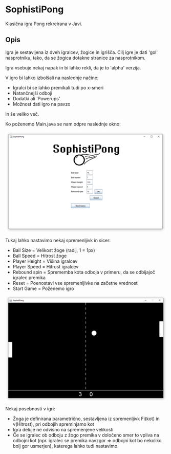 # SophistiPong
Klasična igra Pong rekreirana v Javi.

## Opis

Igra je sestavljena iz dveh igralcev, žogice in igrišča. Cilj igre je dati 'gol' nasprotniku, tako, da se žogica dotakne stranice za nasprotnikom.

Igra vsebuje nekaj napak in bi lahko rekli, da je to 'alpha' verzija.

V igro bi lahko izbolšali na naslednje načine:
- Igralci bi se lahko premikali tudi po x-smeri
- Natančnejši odboji 
- Dodatki ali 'Powerups'
- Možnost dati igro na pavzo

in še veliko več.

Ko poženemo Main.java se nam odpre naslednje okno:

![FirstPage](https://github.com/15minutOdmora/SophistiPong-Beta/blob/master/FirstPage.png)

Tukaj lahko nastavimo nekaj spremenljivk in sicer:
- Ball Size     = Velikost žoge (radij, 1 = 1px)
- Ball Speed    = Hitrost žoge 
- Player Height = Višina igralcev
- Player Speed  = Hitrost igralcev 
- Rebound spin  = Sprememba kota odboja v primeru, da se odbijajoč igralec premika
- Reset         = Poenostavi vse spremenljivke na začetne vrednosti
- Start Game    = Poženemo igro


![Game](https://github.com/15minutOdmora/SophistiPong-Beta/blob/master/Game.png)

Nekaj posebnosti v igri:
- Žoga je definirana parametrično, sestavljena iz spremenljivk Fi(kot) in v(Hitrost), pri odbojih spreminjamo kot
- Igra deluje ne odvisno na spremenjene velikosti 
- Če se igralec ob odboju z žogo premika v določeno smer to vpliva na odbojni kot (npr. igralec se premika navzgor => odbojni kot bo nekoliko bolj gor usmerjen), katerega lahko tudi nastavimo.



